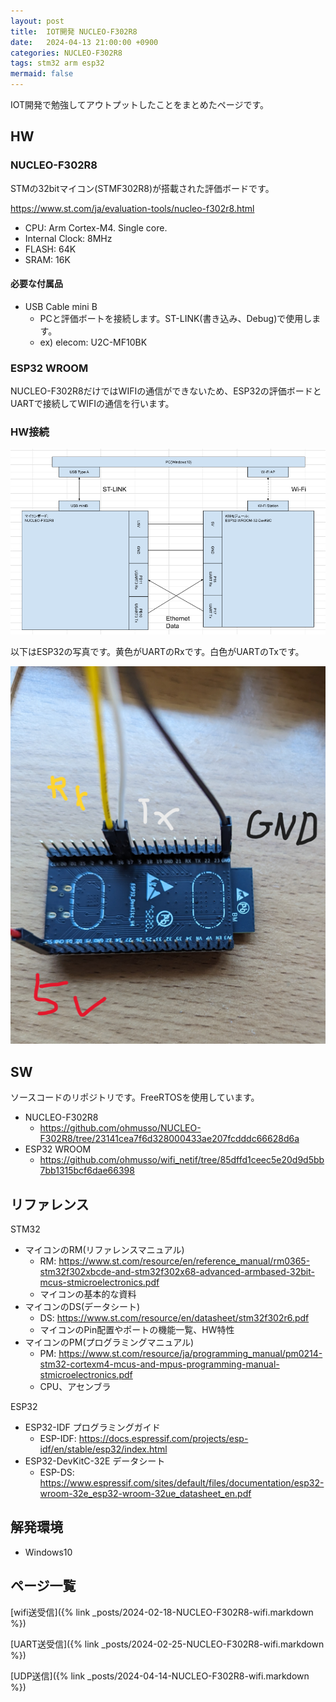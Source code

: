 ```yaml
---
layout: post
title:  IOT開発 NUCLEO-F302R8
date:   2024-04-13 21:00:00 +0900
categories: NUCLEO-F302R8
tags: stm32 arm esp32
mermaid: false
---
```


IOT開発で勉強してアウトプットしたことをまとめたページです。

## HW

### NUCLEO-F302R8

STMの32bitマイコン(STMF302R8)が搭載された評価ボードです。

<https://www.st.com/ja/evaluation-tools/nucleo-f302r8.html>

* CPU: Arm Cortex-M4. Single core.
* Internal Clock: 8MHz
* FLASH: 64K
* SRAM: 16K

#### 必要な付属品

* USB Cable mini B
  * PCと評価ボートを接続します。ST-LINK(書き込み、Debug)で使用します。
  * ex) elecom: U2C-MF10BK

### ESP32 WROOM

NUCLEO-F302R8だけではWIFIの通信ができないため、ESP32の評価ボードとUARTで接続してWIFIの通信を行います。

### HW接続

![HW接続](/assets//images/image-2024-03-03-ipv6-dhcp-hw.png)

以下はESP32の写真です。黄色がUARTのRxです。白色がUARTのTxです。

![ESPの写真](/assets/images/image-2024-04-14-ipv6-udp-hw-connection.png)

## SW

ソースコードのリポジトリです。FreeRTOSを使用しています。

* NUCLEO-F302R8
  * <https://github.com/ohmusso/NUCLEO-F302R8/tree/23141cea7f6d328000433ae207fcdddc66628d6a>
* ESP32 WROOM
  * <https://github.com/ohmusso/wifi_netif/tree/85dffd1ceec5e20d9d5bb7bb1315bcf6dae66398>

## リファレンス

STM32

* マイコンのRM(リファレンスマニュアル)
  * RM: <https://www.st.com/resource/en/reference_manual/rm0365-stm32f302xbcde-and-stm32f302x68-advanced-armbased-32bit-mcus-stmicroelectronics.pdf>
  * マイコンの基本的な資料
* マイコンのDS(データシート)
  * DS: <https://www.st.com/resource/en/datasheet/stm32f302r6.pdf>
  * マイコンのPin配置やポートの機能一覧、HW特性
* マイコンのPM(プログラミングマニュアル)
  * PM: <https://www.st.com/resource/ja/programming_manual/pm0214-stm32-cortexm4-mcus-and-mpus-programming-manual-stmicroelectronics.pdf>
  * CPU、アセンブラ

ESP32

* ESP32-IDF プログラミングガイド
  * ESP-IDF: <https://docs.espressif.com/projects/esp-idf/en/stable/esp32/index.html>
* ESP32-DevKitC-32E データシート
  * ESP-DS: <https://www.espressif.com/sites/default/files/documentation/esp32-wroom-32e_esp32-wroom-32ue_datasheet_en.pdf>

## 解発環境

* Windows10

## ページ一覧

[wifi送受信]({% link _posts/2024-02-18-NUCLEO-F302R8-wifi.markdown %})

[UART送受信]({% link _posts/2024-02-25-NUCLEO-F302R8-wifi.markdown %})

[UDP送信]({% link _posts/2024-04-14-NUCLEO-F302R8-wifi.markdown %})
